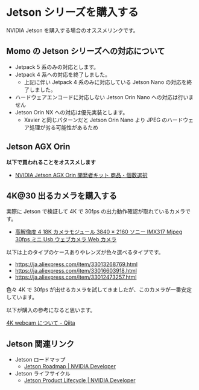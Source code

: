 # Jetson シリーズを購入する

NVIDIA Jetson を購入する場合のオススメリンクです。

## Momo の Jetson シリーズへの対応について

- Jetpack 5 系のみの対応とします。
- Jetpack 4 系への対応を終了しました。
    - 上記に伴い Jetpack 4 系のみに対応している Jetson Nano の対応を終了しました。
- ハードウェアエンコードに対応しない Jetson Orin Nano への対応は行いません
- Jetson Orin NX への対応は優先実装とします。
    - Xavier と同じパターンだと Jetson Orin Nano より JPEG のハードウェア処理が劣る可能性があるため

## Jetson AGX Orin

**以下で買われることをオススメします**

- [NVIDIA Jetson AGX Orin 開発者キット 商品・個数選択](https://ryoyo-direct.jp/shopping/jetson-orin/jetson-orin)

## 4K@30 出るカメラを購入する

実際に Jetson で検証して 4K で 30fps の出力動作確認が取れているカメラです。

- [高解像度 4 18K カメラモジュール 3840 × 2160 ソニー IMX317 Mjpeg 30fps ミニ Usb ウェブカメラ Web カメラ](https://ja.aliexpress.com/item/32999909513.html)

以下は上のタイプのケースありやレンズが色々選べるタイプです。

- https://ja.aliexpress.com/item/33013268769.html
- https://ja.aliexpress.com/item/33016603918.html
- https://ja.aliexpress.com/item/33012473257.html

色々 4K で 30fps が出せるカメラを試してきましたが、このカメラが一番安定しています。

以下が購入の参考になると思います。

[4K webcam について \- Qiita](https://qiita.com/tetsu_koba/items/8b4921f257a46a15d2a7)


## Jetson 関連リンク

- Jetson ロードマップ
    - [Jetson Roadmap \| NVIDIA Developer](https://developer.nvidia.com/embedded/develop/roadmap)
- Jetson ライフサイクル
    - [Jetson Product Lifecycle \| NVIDIA Developer](https://developer.nvidia.com/embedded/lifecycle)
